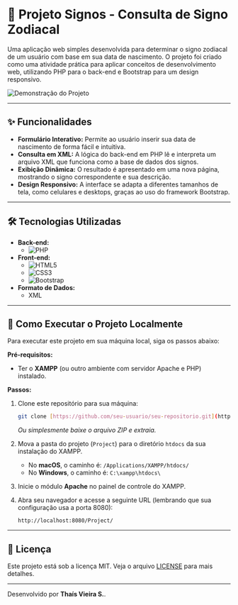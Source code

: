 # 🔮 Projeto Signos - Consulta de Signo Zodiacal

Uma aplicação web simples desenvolvida para determinar o signo zodiacal de um usuário com base em sua data de nascimento. O projeto foi criado como uma atividade prática para aplicar conceitos de desenvolvimento web, utilizando PHP para o back-end e Bootstrap para um design responsivo.

![Demonstração do Projeto](assets/imgs/screenshot.png)

---

## ✨ Funcionalidades

-   **Formulário Interativo:** Permite ao usuário inserir sua data de nascimento de forma fácil e intuitiva.
-   **Consulta em XML:** A lógica do back-end em PHP lê e interpreta um arquivo XML que funciona como a base de dados dos signos.
-   **Exibição Dinâmica:** O resultado é apresentado em uma nova página, mostrando o signo correspondente e sua descrição.
-   **Design Responsivo:** A interface se adapta a diferentes tamanhos de tela, como celulares e desktops, graças ao uso do framework Bootstrap.

---

## 🛠️ Tecnologias Utilizadas

-   **Back-end:**
    -   ![PHP](https://img.shields.io/badge/php-%23777BB4.svg?style=for-the-badge&logo=php&logoColor=white)
-   **Front-end:**
    -   ![HTML5](https://img.shields.io/badge/html5-%23E34F26.svg?style=for-the-badge&logo=html5&logoColor=white)
    -   ![CSS3](https://img.shields.io/badge/css3-%231572B6.svg?style=for-the-badge&logo=css3&logoColor=white)
    -   ![Bootstrap](https://img.shields.io/badge/bootstrap-%238511FA.svg?style=for-the-badge&logo=bootstrap&logoColor=white)
-   **Formato de Dados:**
    -   XML

---

## 🚀 Como Executar o Projeto Localmente

Para executar este projeto em sua máquina local, siga os passos abaixo:

**Pré-requisitos:**
-   Ter o **XAMPP** (ou outro ambiente com servidor Apache e PHP) instalado.

**Passos:**
1.  Clone este repositório para sua máquina:
    ```bash
    git clone [https://github.com/seu-usuario/seu-repositorio.git](https://github.com/seu-usuario/seu-repositorio.git)
    ```
    *Ou simplesmente baixe o arquivo ZIP e extraia.*

2.  Mova a pasta do projeto (`Project`) para o diretório `htdocs` da sua instalação do XAMPP.
    -   No **macOS**, o caminho é: `/Applications/XAMPP/htdocs/`
    -   No **Windows**, o caminho é: `C:\xampp\htdocs\`

3.  Inicie o módulo **Apache** no painel de controle do XAMPP.

4.  Abra seu navegador e acesse a seguinte URL (lembrando que sua configuração usa a porta 8080):
    ```
    http://localhost:8080/Project/
    ```

---

## 📄 Licença

Este projeto está sob a licença MIT. Veja o arquivo [LICENSE](LICENSE) para mais detalhes.

---

Desenvolvido por **Thaís Vieira S.**.
